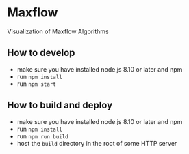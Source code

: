 # Maxflow

Visualization of Maxflow Algorithms

## How to develop

- make sure you have installed node.js 8.10 or later and npm
- run `npm install`
- run `npm start`

## How to build and deploy

- make sure you have installed node.js 8.10 or later and npm
- run `npm install`
- run `npm run build`
- host the `build` directory in the root of some HTTP server
